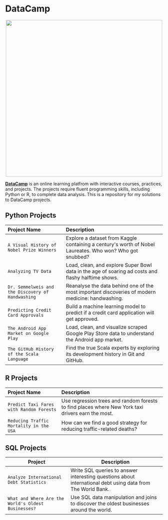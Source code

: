 # DataCamp 
<p align="center"> 
<img src="https://cdn.datacamp.com/main-app/assets/brand/logos/DataCamp_Horizontal_RGB-d196011f63ebda76dc5c9772425cf9541b8639af842d5e5476ef10f2460ed1e4.png" width="500">
</p>

[**DataCamp**](https://www.datacamp.com) is an online learning platfrom with interactive courses, practices, and projects. The projects require fluent programming skills, including Python or R, to complete data analysis. This is a repository for my solutions to DataCamp projects.


## Python Projects ##
|Project Name|Description |
|:------|:-----|
|`A Visual History of Nobel Prize Winners`|Explore a dataset from Kaggle containing a century's worth of Nobel Laureates. Who won? Who got snubbed?|
|`Analyzing TV Data`|Load, clean, and explore Super Bowl data in the age of soaring ad costs and flashy halftime shows.|
|`Dr. Semmelweis and the Discovery of Handwashing`|Reanalyse the data behind one of the most important discoveries of modern medicine: handwashing.|
|`Predicting Credit Card Approvals`|Build a machine learning model to predict if a credit card application will get approved.|
|`The Android App Market on Google Play`|Load, clean, and visualize scraped Google Play Store data to understand the Android app market.|
|`The GitHub History of the Scala Language`|Find the true Scala experts by exploring its development history in Git and GitHub.|


## R Projects
|Project Name|Description |
|:------|:-----|
|`Predict Taxi Fares with Random Forests`|Use regression trees and random forests to find places where New York taxi drivers earn the most.|
|`Reducing Traffic Mortality in the USA`|How can we find a good strategy for reducing traffic-related deaths?|


## SQL Projects
| Project | Description |
| --- | --- |
| `Analyze International Debt Statistics` | Write SQL queries to answer interesting questions about international debt using data from The World Bank. |
| `What and Where Are the World's Oldest Businesses?` | Use SQL data manipulation and joins to discover the oldest businesses around the world. |
